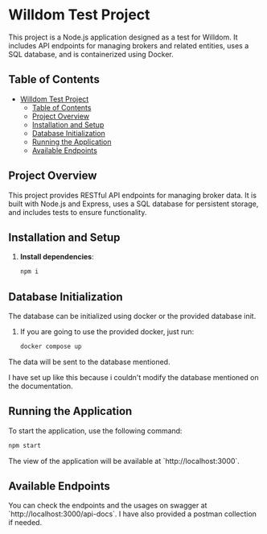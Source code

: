
# Willdom Test Project

This project is a Node.js application designed as a test for Willdom. It includes API endpoints for managing brokers and related entities, uses a SQL database, and is containerized using Docker.

## Table of Contents

- [Willdom Test Project](#willdom-test-project)
  - [Table of Contents](#table-of-contents)
  - [Project Overview](#project-overview)
  - [Installation and Setup](#installation-and-setup)
  - [Database Initialization](#database-initialization)
  - [Running the Application](#running-the-application)
  - [Available Endpoints](#available-endpoints)

## Project Overview

This project provides RESTful API endpoints for managing broker data. It is built with Node.js and Express, uses a SQL database for persistent storage, and includes tests to ensure functionality.

## Installation and Setup

1. **Install dependencies**:
   ```bash
   npm i
   ```

## Database Initialization

The database can be initialized using docker or the provided database init.

1. If you are going to use the provided docker, just run: 
   ```bash
   docker compose up
   ```

The data will be sent to the database mentioned.

I have set up like this because i couldn't modify the database mentioned on the documentation.

## Running the Application

To start the application, use the following command:

```bash
npm start
```

The view of the application will be available at \`http://localhost:3000\`.

## Available Endpoints

You can check the endpoints and the usages on swagger at \`http://localhost:3000\/api-docs`.
I have also provided a postman collection if needed.